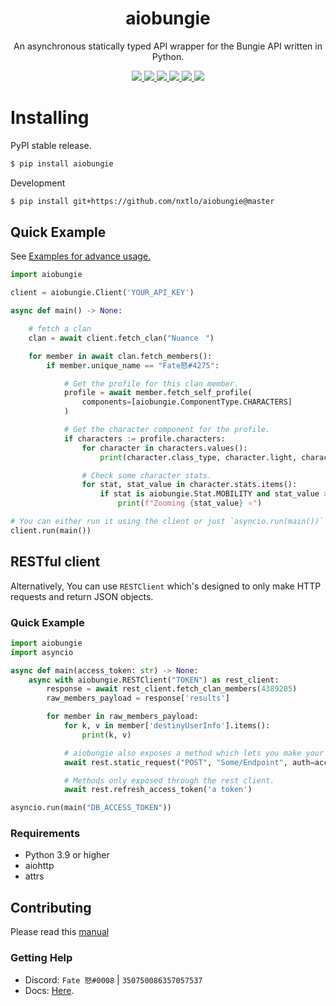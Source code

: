 <div align="center">
    <h1>aiobungie</h1>
    <p>An asynchronous statically typed API wrapper for the Bungie API written in Python.</p>
    <a href="https://codeclimate.com/github/nxtlo/aiobungie/maintainability">
    <img src="https://api.codeclimate.com/v1/badges/09e71a0374875d4594f4/maintainability"/>
    </a>
    <a href="https://github.com/nxtlo/aiobungie/issues">
    <img src="https://img.shields.io/github/issues/nxtlo/aiobungie"/>
    </a>
    <a href="http://python.org">
    <img src="https://img.shields.io/badge/python-3.9%20%7C%203.10-blue"/>
    </a>
    <a href="https://pypi.org/project/aiobungie/">
    <img src="https://img.shields.io/pypi/v/aiobungie?color=green"/>
    </a>
    <a href="https://github.com/nxtlo/aiobungie/blob/master/LICENSE">
    <img src="https://img.shields.io/pypi/l/aiobungie"/>
    </a>
    <a href="https://github.com/nxtlo/aiobungie/actions/workflows/ci.yml">
    <img src="https://github.com/nxtlo/aiobungie/actions/workflows/ci.yml/badge.svg?branch=master">
    </a>
</div>

# Installing

PyPI stable release.

```sh
$ pip install aiobungie
```

Development
```sh
$ pip install git+https://github.com/nxtlo/aiobungie@master
```

## Quick Example

See [Examples for advance usage.](https://github.com/nxtlo/aiobungie/tree/master/examples)

```python
import aiobungie

client = aiobungie.Client('YOUR_API_KEY')

async def main() -> None:

    # fetch a clan
    clan = await client.fetch_clan("Nuanceㅤ")

    for member in await clan.fetch_members():
        if member.unique_name == "Fate怒#4275":

            # Get the profile for this clan member.
            profile = await member.fetch_self_profile(
                components=[aiobungie.ComponentType.CHARACTERS]
            )

            # Get the character component for the profile.
            if characters := profile.characters:
                for character in characters.values():
                    print(character.class_type, character.light, character.gender)

                # Check some character stats.
                for stat, stat_value in character.stats.items():
                    if stat is aiobungie.Stat.MOBILITY and stat_value > 90:
                        print(f"Zooming {stat_value} ⭐")

# You can either run it using the client or just `asyncio.run(main())`
client.run(main())
```

## RESTful client
Alternatively, You can use `RESTClient` which's designed to only make HTTP requests and return JSON objects.

### Quick Example
```py
import aiobungie
import asyncio

async def main(access_token: str) -> None:
    async with aiobungie.RESTClient("TOKEN") as rest_client:
        response = await rest_client.fetch_clan_members(4389205)
        raw_members_payload = response['results']

        for member in raw_members_payload:
            for k, v in member['destinyUserInfo'].items():
                print(k, v)

            # aiobungie also exposes a method which lets you make your own requests.
            await rest.static_request("POST", "Some/Endpoint", auth=access_token, json={...: ...})

            # Methods only exposed through the rest client.
            await rest.refresh_access_token('a token')

asyncio.run(main("DB_ACCESS_TOKEN"))
```

### Requirements
* Python 3.9 or higher
* aiohttp
* attrs

## Contributing
Please read this [manual](https://github.com/nxtlo/aiobungie/blob/master/CONTRIBUTING.md)

### Getting Help
* Discord: `Fate 怒#0008` | `350750086357057537`
* Docs: [Here](https://nxtlo.github.io/aiobungie/).
